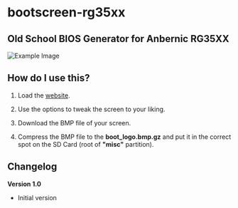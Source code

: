 # bootscreen-rg35xx

## Old School BIOS Generator for Anbernic RG35XX

![Example Image](https://user-images.githubusercontent.com/17005458/218252327-b566ca9b-321d-4037-a8cd-e374055896a0.png)

## How do I use this?

1. Load the [website](https://xquader.github.io/bootscreen-rg35xx/).

2. Use the options to tweak the screen to your liking.

3. Download the BMP file of your screen.

4. Compress the BMP file to the **boot_logo.bmp.gz** and put it in the correct spot on the SD Card (root of **"misc"** partition).


## Changelog

**Version 1.0**

* Initial version

